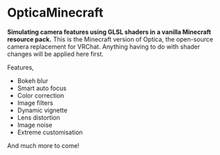 # OpticaMinecraft

**Simulating camera features using GLSL shaders in a vanilla Minecraft resource pack.**
This is the Minecraft version of Optica, the open-source camera replacement for VRChat. Anything having to do with shader changes will be applied here first.

Features,
- Bokeh blur
- Smart auto focus
- Color correction
- Image filters
- Dynamic vignette
- Lens distortion
- Image noise
- Extreme customisation

And much more to come!


